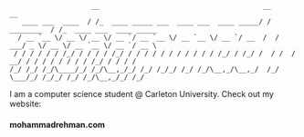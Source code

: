 ```
                    __                                        __             __                        
   ____ ___  ____  / /_  ____ _____ ___  ____ ___  ____ _____/ /  ________  / /_  ____ ___  ____ _____ 
  / __ `__ \/ __ \/ __ \/ __ `/ __ `__ \/ __ `__ \/ __ `/ __  /  / ___/ _ \/ __ \/ __ `__ \/ __ `/ __ \
 / / / / / / /_/ / / / / /_/ / / / / / / / / / / / /_/ / /_/ /  / /  /  __/ / / / / / / / / /_/ / / / /
/_/ /_/ /_/\____/_/ /_/\__,_/_/ /_/ /_/_/ /_/ /_/\__,_/\__,_/  /_/   \___/_/ /_/_/ /_/ /_/\__,_/_/ /_/ 
```
I am a computer science student @ Carleton University.
Check out my website:
#### mohammadrehman.com
